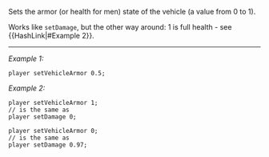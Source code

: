 Sets the armor (or health for men) state of the vehicle (a value from 0 to 1). 

Works like `setDamage`, but the other way around: 1 is full health - see {{HashLink|#Example 2}}.


---
*Example 1:*
```sqf
player setVehicleArmor 0.5;
```

*Example 2:*
```sqf
player setVehicleArmor 1;
// is the same as
player setDamage 0;

player setVehicleArmor 0;
// is the same as
player setDamage 0.97;
```
